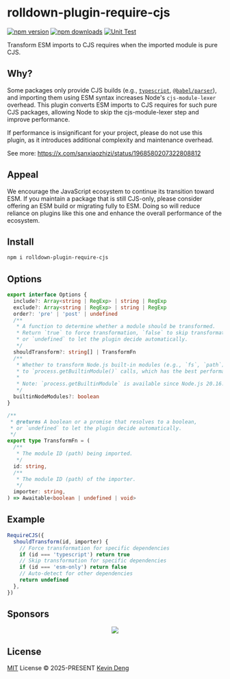 # rolldown-plugin-require-cjs

[![npm version][npm-version-src]][npm-version-href]
[![npm downloads][npm-downloads-src]][npm-downloads-href]
[![Unit Test][unit-test-src]][unit-test-href]

Transform ESM imports to CJS requires when the imported module is pure CJS.

## Why?

Some packages only provide CJS builds (e.g., [`typescript`](https://npmjs.com/package/typescript), [`@babel/parser`](https://npmjs.com/package/@babel/parser)), and importing them using ESM syntax increases Node's `cjs-module-lexer` overhead. This plugin converts ESM imports to CJS requires for such pure CJS packages, allowing Node to skip the cjs-module-lexer step and improve performance.

If performance is insignificant for your project, please do not use this plugin, as it introduces additional complexity and maintenance overhead.

See more: https://x.com/sanxiaozhizi/status/1968580207322808812

## Appeal

We encourage the JavaScript ecosystem to continue its transition toward ESM. If you maintain a package that is still CJS-only, please consider offering an ESM build or migrating fully to ESM. Doing so will reduce reliance on plugins like this one and enhance the overall performance of the ecosystem.

## Install

```bash
npm i rolldown-plugin-require-cjs
```

## Options

```ts
export interface Options {
  include?: Array<string | RegExp> | string | RegExp
  exclude?: Array<string | RegExp> | string | RegExp
  order?: 'pre' | 'post' | undefined
  /**
   * A function to determine whether a module should be transformed.
   * Return `true` to force transformation, `false` to skip transformation,
   * or `undefined` to let the plugin decide automatically.
   */
  shouldTransform?: string[] | TransformFn
  /**
   * Whether to transform Node.js built-in modules (e.g., `fs`, `path`)
   * to `process.getBuiltinModule()` calls, which has the best performance.
   *
   * Note: `process.getBuiltinModule` is available since Node.js 20.16.0 and 22.3.0.
   */
  builtinNodeModules?: boolean
}

/**
 * @returns A boolean or a promise that resolves to a boolean,
 * or `undefined` to let the plugin decide automatically.
 */
export type TransformFn = (
  /**
   * The module ID (path) being imported.
   */
  id: string,
  /**
   * The module ID (path) of the importer.
   */
  importer: string,
) => Awaitable<boolean | undefined | void>
```

## Example

```ts
RequireCJS({
  shouldTransform(id, importer) {
    // Force transformation for specific dependencies
    if (id === 'typescript') return true
    // Skip transformation for specific dependencies
    if (id === 'esm-only') return false
    // Auto-detect for other dependencies
    return undefined
  },
})
```

## Sponsors

<p align="center">
  <a href="https://cdn.jsdelivr.net/gh/sxzz/sponsors/sponsors.svg">
    <img src='https://cdn.jsdelivr.net/gh/sxzz/sponsors/sponsors.svg'/>
  </a>
</p>

## License

[MIT](./LICENSE) License © 2025-PRESENT [Kevin Deng](https://github.com/sxzz)

<!-- Badges -->

[npm-version-src]: https://img.shields.io/npm/v/rolldown-plugin-require-cjs.svg
[npm-version-href]: https://npmjs.com/package/rolldown-plugin-require-cjs
[npm-downloads-src]: https://img.shields.io/npm/dm/rolldown-plugin-require-cjs
[npm-downloads-href]: https://www.npmcharts.com/compare/rolldown-plugin-require-cjs?interval=30
[unit-test-src]: https://github.com/sxzz/rolldown-plugin-require-cjs/actions/workflows/unit-test.yml/badge.svg
[unit-test-href]: https://github.com/sxzz/rolldown-plugin-require-cjs/actions/workflows/unit-test.yml
